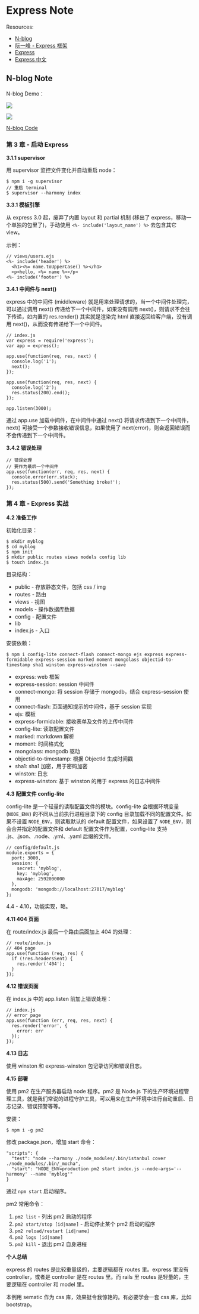 # Express Note

Resources:

- [N-blog](https://www.gitbook.com/book/maninboat/n-blog/details)
- [阮一峰 - Express 框架](http://javascript.ruanyifeng.com/nodejs/express.html)
- [Express](http://expressjs.com/)
- [Express 中文](http://expressjs.jser.us/guide.html)

## N-blog Note

N-blog Demo：

![](../art/n-blog-index.png)

![](../art/n-blog-post.png)

[N-blog Code](../codes/myblog)

### 第 3 章 - 启动 Express

**3.1.1 supervisor**

用 supervisor 监控文件变化并自动重启 node：

    $ npm i -g supervisor
    // 重启 terminal
    $ supervisor --harmony index

**3.3.1 模板引擎**

从 express 3.0 起，废弃了内置 layout 和 partial 机制 (移出了 express，移动一个单独的包里了)，手动使用 `<%- include('layout_name') %>` 去包含其它 view。

示例：

    // views/users.ejs
    <%- include('header') %>
      <h1><%= name.toUpperCase() %></h1>
      <p>hello, <%= name %></p>
    <%- include('footer') %>

**3.4.1 中间件与 next()**

express 中的中间件 (middleware) 就是用来处理请求的，当一个中间件处理完，可以通过调用 next() 传递给下一个中间件，如果没有调用 next()，则请求不会往下传递，如内置的 res.render() 其实就是渲染完 html 直接返回给客户端，没有调用 next()，从而没有传递给下一个中间件。

    // index.js
    var express = require('express');
    var app = express();

    app.use(function(req, res, next) {
      console.log('1');
      next();
    });

    app.use(function(req, res, next) {
      console.log('2');
      res.status(200).end();
    });

    app.listen(3000);

通过 app.use 加载中间件，在中间件中通过 next() 将请求传递到下一个中间件，next() 可接受一个参数接收错误信息，如果使用了 next(error)，则会返回错误而不会传递到下一个中间件。

**3.4.2 错误处理**

    // 错误处理
    // 要作为最后一个中间件
    app.use(function(err, req, res, next) {
      console.error(err.stack);
      res.status(500).send('Something broke!');
    });

### 第 4 章 - Express 实战

**4.2 准备工作**

初始化目录：

    $ mkdir myblog
    $ cd myblog
    $ npm init
    $ mkdir public routes views models config lib
    $ touch index.js

目录结构：

- public - 存放静态文件，包括 css / img
- routes - 路由
- views - 视图
- models - 操作数据库数据
- config - 配置文件
- lib
- index.js - 入口

安装依赖：

    $ npm i config-lite connect-flash connect-mongo ejs express express-formidable express-session marked moment mongolass objectid-to-timestamp sha1 winston express-winston --save

- express: web 框架
- express-session: session 中间件
- connect-mongo: 将 session 存储于 mongodb，结合 express-session 使用
- connect-flash: 页面通知提示的中间件，基于 session 实现
- ejs: 模板
- express-formidable: 接收表单及文件的上传中间件
- config-lite: 读取配置文件
- marked: markdown 解析
- moment: 时间格式化
- mongolass: mongodb 驱动
- objectid-to-timestamp: 根据 ObjectId 生成时间戳
- sha1: sha1 加密，用于密码加密
- winston: 日志
- express-winston: 基于 winston 的用于 express 的日志中间件

**4.3 配置文件 config-lite**

config-lite 是一个轻量的读取配置文件的模块。config-lite 会根据环境变量 (`NODE_ENV`) 的不同从当前执行进程目录下的 config 目录加载不同的配置文件。如果不设置 `NODE_ENV`，则读取默认的 default 配置文件，如果设置了 `NODE_ENV`，则会合并指定的配置文件和 default 配置文件作为配置，config-lite 支持 .js、.json、.node、.yml、.yaml 后缀的文件。

    // config/default.js
    module.exports = {
      port: 3000,
      session: {
        secret: 'myblog',
        key: 'myblog',
        maxAge: 2592000000
      },
      mongodb: 'mongodb://localhost:27017/myblog'
    };

4.4 - 4.10，功能实现，略。

**4.11 404 页面**

在 route/index.js 最后一个路由后面加上 404 的处理：

    // route/index.js
    // 404 page
    app.use(function (req, res) {
      if (!res.headersSent) {
        res.render('404');
      }
    });

**4.12 错误页面**

在 index.js 中的 app.listen 前加上错误处理：

    // index.js
    // error page
    app.use(function (err, req, res, next) {
      res.render('error', {
        error: err
      });
    });

**4.13 日志**

使用 winston 和 express-winston 包记录访问和错误日志。

**4.15 部署**

使用 pm2 在生产服务器启动 node 程序。pm2 是 Node.js 下的生产环境进程管理工具，就是我们常说的进程守护工具，可以用来在生产环境中进行自动重启、日志记录、错误预警等等。

安装：

    $ npm i -g pm2

修改 package.json，增加 start 命令：

    "scripts": {
      "test": "node --harmony ./node_modules/.bin/istanbul cover ./node_modules/.bin/_mocha",
      "start": "NODE_ENV=production pm2 start index.js --node-args='--harmony' --name 'myblog'"
    }

通过 `npm start` 启动程序。

pm2 常用命令：

1. `pm2 list` - 列出 pm2 启动的程序
1. `pm2 start/stop [id|name]` - 启动停止某个 pm2 启动的程序
1. `pm2 reload/restart [id|name]`
1. `pm2 logs [id|name]`
1. `pm2 kill` - 退出 pm2 自身进程

**个人总结**

express 的 routes 是比较重量级的，主要逻辑都在 routes 里。express 里没有 controller，或者是 controller 是在 routes 里。而 rails 里 routes 是轻量的，主要逻辑在 controller 和 model 里。

本例用 sematic 作为 css 库，效果挺令我惊艳的。有必要学会一套 css 库，比如 bootstrap。
